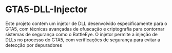 # GTA5-DLL-Injector
Este projeto contém um injetor de DLL desenvolvido especificamente para o GTA5, com técnicas avançadas de ofuscação e criptografia para contornar sistemas de segurança como o BattleEye. O injetor permite a injeção de DLLs no processo do GTA5, com verificações de segurança para evitar a detecção por depuradores
